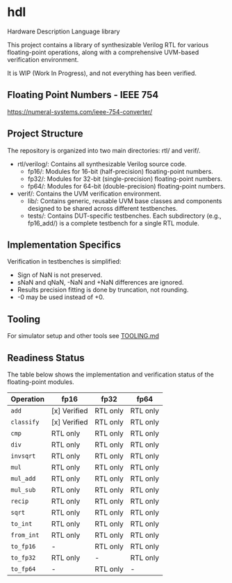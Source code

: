 # hdl

Hardware Description Language library

This project contains a library of synthesizable Verilog RTL for various floating-point operations, along with a comprehensive UVM-based verification environment.

It is WIP (Work In Progress), and not everything has been verified.

## Floating Point Numbers - IEEE 754

<https://numeral-systems.com/ieee-754-converter/>

## Project Structure

The repository is organized into two main directories: rtl/ and verif/.

* rtl/verilog/: Contains all synthesizable Verilog source code.  
  * fp16/: Modules for 16-bit (half-precision) floating-point numbers.  
  * fp32/: Modules for 32-bit (single-precision) floating-point numbers.  
  * fp64/: Modules for 64-bit (double-precision) floating-point numbers.  
* verif/: Contains the UVM verification environment.  
  * lib/: Contains generic, reusable UVM base classes and components designed to be shared across different testbenches.  
  * tests/: Contains DUT-specific testbenches. Each subdirectory (e.g., fp16\_add/) is a complete testbench for a single RTL module.

## Implementation Specifics

Verification in testbenches is simplified:

* Sign of NaN is not preserved.
* sNaN and qNaN, -NaN and +NaN differences are ignored.
* Results precision fitting is done by truncation, not rounding.
* -0 may be used instead of +0.

## Tooling

For simulator setup and other tools see [TOOLING.md](TOOLING.md)

## Readiness Status

The table below shows the implementation and verification status of the floating-point modules.

| Operation     | fp16          | fp32       | fp64       |
|---------------|---------------|------------|------------|
| `add`         | [x]  Verified | RTL only   | RTL only   |
| `classify`    | [x]  Verified | RTL only   | RTL only   |
| `cmp`         | RTL only      | RTL only   | RTL only   |
| `div`         | RTL only      | RTL only   | RTL only   |
| `invsqrt`     | RTL only      | RTL only   | RTL only   |
| `mul`         | RTL only      | RTL only   | RTL only   |
| `mul_add`     | RTL only      | RTL only   | RTL only   |
| `mul_sub`     | RTL only      | RTL only   | RTL only   |
| `recip`       | RTL only      | RTL only   | RTL only   |
| `sqrt`        | RTL only      | RTL only   | RTL only   |
| `to_int`      | RTL only      | RTL only   | RTL only   |
| `from_int`    | RTL only      | RTL only   | RTL only   |
| `to_fp16`     | -             | RTL only   | RTL only   |
| `to_fp32`     | RTL only      | -          | RTL only   |
| `to_fp64`     | -             | RTL only   | -          |
